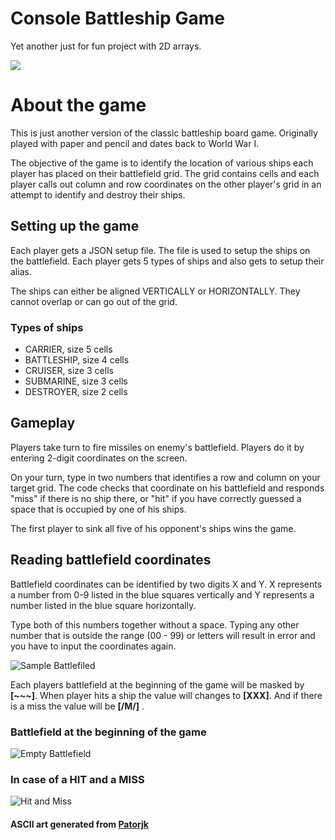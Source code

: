 # Console Battleship Game

Yet another just for fun project with 2D arrays. 

<img src="http://i65.tinypic.com/11lq7v6.jpg" />

# About the game

This is just another version of the classic battleship board game. Originally played with paper and pencil and dates back to World War I. 

The objective of the game is to identify the location of various ships each player has placed on their battlefield grid. The grid contains cells and each player calls out column and row coordinates on the other player's grid in an attempt to identify and destroy their ships. 

## Setting up the game

Each player gets a JSON setup file. The file is used to setup the ships on the battlefield. Each player gets 5 types of ships and also gets to setup their alias.

The ships can either be aligned VERTICALLY or HORIZONTALLY. They cannot overlap or can go out of the grid.

### Types of ships 

 - CARRIER, size 5 cells
 - BATTLESHIP, size 4 cells
 - CRUISER, size 3 cells
 - SUBMARINE, size 3 cells
 - DESTROYER, size 2 cells

## Gameplay

Players take turn to fire missiles on enemy's battlefield. Players do it by entering 2-digit coordinates on the screen. 

On your turn, type in two numbers that identifies a row and column on your target grid. The code checks that coordinate on his battlefield and responds "miss" if there is no ship there, or "hit" if you have correctly guessed a space that is occupied by one of his ships.

The first player to sink all five of his opponent's ships wins the game.

## Reading battlefield coordinates

Battlefield coordinates can be identified by two digits X and Y. X represents a number from 0-9 listed in the blue squares vertically and Y represents a number listed in the blue square horizontally. 

Type both of this numbers together without a space. Typing any other number that is outside the range (00 - 99) or letters will result in error and you have to input the coordinates again.

![Sample Battlefiled](http://i67.tinypic.com/zjfayv.png)

Each players battlefield at the beginning of the game will be masked by **[~~~]**. When player hits a ship the value will changes to **[XXX]**. And if there is a miss the value will be **[/M/]** .
### Battlefield at the beginning of the game

![Empty Battlefield](http://i67.tinypic.com/15duzo7.png)

### In case of a HIT and a MISS
![Hit and Miss](http://i68.tinypic.com/34ysj2o.png)

#### ASCII art generated from [Patorjk](http://patorjk.com/software/taag/#p=display&f=Graffiti&t=Type%20Something%20)

